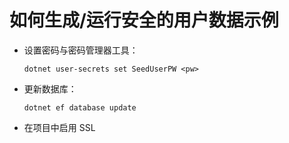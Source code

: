 # <a name="how-to-buildrun-secure-user-data-sample"></a>如何生成/运行安全的用户数据示例

* 设置密码与密码管理器工具：

  `dotnet user-secrets set SeedUserPW <pw>`

* 更新数据库：

    `dotnet ef database update`

* 在项目中启用 SSL